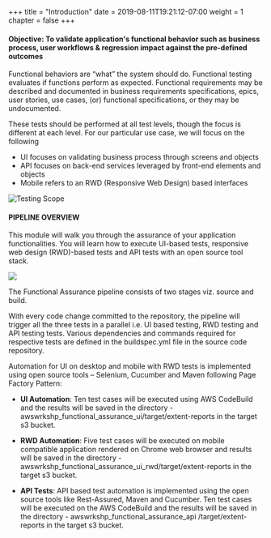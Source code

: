 +++
title = "Introduction"
date = 2019-08-11T19:21:12-07:00
weight = 1
chapter = false
+++


#### Objective: To validate application's functional behavior such as business process, user workflows & regression impact against the pre-defined outcomes
Functional behaviors are “what” the system should do. Functional testing evaluates if functions perform as expected. Functional requirements may be described and documented in business requirements specifications, epics, user stories, use cases, (or) functional specifications, or they may be undocumented. 

These tests should be performed at all test levels, though the focus is different at each level. For our particular use case, we will focus on the following
- UI focuses on validating business process through screens and objects
- API focuses on back-end services leveraged by front-end elements and objects
- Mobile refers to an RWD (Responsive Web Design) based interfaces



![Testing Scope](/images/module3/Module_3.png)


#### PIPELINE OVERVIEW
This module will walk you through the assurance of your application functionalities. You will learn how to execute UI-based tests, responsive web design (RWD)-based tests and API tests with an open source tool stack.  


![](/images/module3/intro-1.png)


The Functional Assurance pipeline consists of two stages viz. source and build.

With every code change committed to the repository, the pipeline will trigger all the three tests in a parallel i.e. UI based testing, RWD testing and API testing tests. Various dependencies and commands required for respective tests are defined in the buildspec.yml file in the source code repository. 

Automation for UI on desktop and mobile with RWD tests is implemented using open source tools – Selenium, Cucumber and Maven following Page Factory Pattern:

- **UI Automation**: Ten test cases will be executed using AWS CodeBuild and the results will be saved in the directory - awswrkshp_functional_assurance_ui/target/extent-reports in the target s3 bucket.

- **RWD  Automation**: Five test cases will be executed on mobile compatible application rendered on Chrome web browser and results will be saved in the directory - awswrkshp_functional_assurance_ui_rwd/target/extent-reports in the target s3 bucket.

- **API Tests**: API based test automation is implemented using the open source tools like Rest-Assured, Maven and Cucumber. Ten test cases will be executed on the AWS CodeBuild and the results will be saved in the directory - awswrkshp_functional_assurance_api /target/extent-reports in the target s3 bucket.




